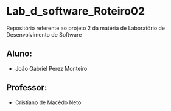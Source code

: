 # Lab_d_software_Roteiro02
Repositório referente ao projeto 2 da matéria de Laboratório de Desenvolvimento de Software

## Aluno:
* João Gabriel Perez Monteiro

## Professor:
* Cristiano de Macêdo Neto

